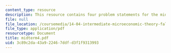```yaml
---
content_type: resource
description: This resource contains four problem statements for the midterm exam.
file: null
file_location: /coursemedia/14-04-intermediate-microeconomic-theory-fall-2006/3c89c2da43a922467ddfd3f1f9313993_midterm4.pdf
file_type: application/pdf
resourcetype: Document
title: midterm4.pdf
uid: 3c89c2da-43a9-2246-7ddf-d3f1f9313993
---
```

